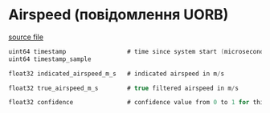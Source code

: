 # Airspeed (повідомлення UORB)

[source file](https://github.com/PX4/PX4-Autopilot/blob/main/msg/Airspeed.msg)

```c
uint64 timestamp                 # time since system start (microseconds)
uint64 timestamp_sample

float32 indicated_airspeed_m_s   # indicated airspeed in m/s

float32 true_airspeed_m_s        # true filtered airspeed in m/s

float32 confidence               # confidence value from 0 to 1 for this sensor

```
